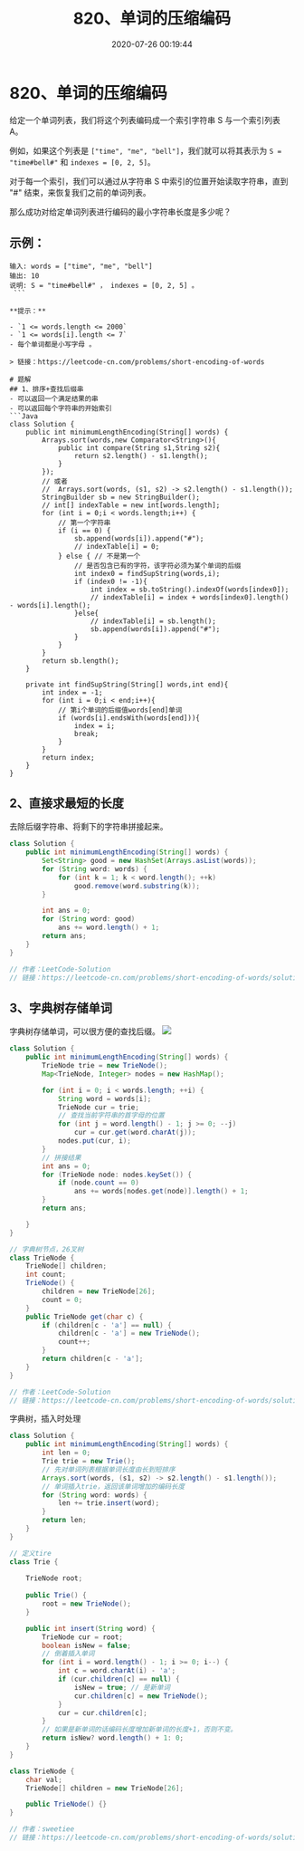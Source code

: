﻿---
title: 820、单词的压缩编码
categories:
- leetcode
tags:
  - null
date: 2020-07-26 00:19:44
---

# 820、单词的压缩编码
给定一个单词列表，我们将这个列表编码成一个索引字符串 S 与一个索引列表 A。

例如，如果这个列表是 `["time", "me", "bell"]`，我们就可以将其表示为 `S = "time#bell#"` 和 `indexes = [0, 2, 5]`。

对于每一个索引，我们可以通过从字符串 S 中索引的位置开始读取字符串，直到 "#" 结束，来恢复我们之前的单词列表。

那么成功对给定单词列表进行编码的最小字符串长度是多少呢？

## 示例：
```
输入: words = ["time", "me", "bell"]
输出: 10
说明: S = "time#bell#" ， indexes = [0, 2, 5] 。
 ```

**提示：**

- `1 <= words.length <= 2000`
- `1 <= words[i].length <= 7`
- 每个单词都是小写字母 。

> 链接：https://leetcode-cn.com/problems/short-encoding-of-words

# 题解
## 1、排序+查找后缀串
- 可以返回一个满足结果的串
- 可以返回每个字符串的开始索引
```Java
class Solution {
    public int minimumLengthEncoding(String[] words) {
        Arrays.sort(words,new Comparator<String>(){
            public int compare(String s1,String s2){
                return s2.length() - s1.length();
            }
        });
        // 或者
        //  Arrays.sort(words, (s1, s2) -> s2.length() - s1.length());
        StringBuilder sb = new StringBuilder();
        // int[] indexTable = new int[words.length];
        for (int i = 0;i < words.length;i++) {
            // 第一个字符串
            if (i == 0) {
                sb.append(words[i]).append("#");
                // indexTable[i] = 0;
            } else { // 不是第一个
                // 是否包含已有的字符，该字符必须为某个单词的后缀
                int index0 = findSupString(words,i);
                if (index0 != -1){
                    int index = sb.toString().indexOf(words[index0]);
                    // indexTable[i] = index + words[index0].length() - words[i].length();
                }else{
                    // indexTable[i] = sb.length();
                    sb.append(words[i]).append("#");
                }
            }
        }
        return sb.length();
    }

    private int findSupString(String[] words,int end){
        int index = -1;
        for (int i = 0;i < end;i++){
            // 第i个单词的后缀值words[end]单词
            if (words[i].endsWith(words[end])){
                index = i;
                break;
            }
        }
        return index;
    }
}
```
## 2、直接求最短的长度
去除后缀字符串、将剩下的字符串拼接起来。
```Java
class Solution {
    public int minimumLengthEncoding(String[] words) {
        Set<String> good = new HashSet(Arrays.asList(words));
        for (String word: words) {
            for (int k = 1; k < word.length(); ++k)
                good.remove(word.substring(k));
        }

        int ans = 0;
        for (String word: good)
            ans += word.length() + 1;
        return ans;
    }
}

// 作者：LeetCode-Solution
// 链接：https://leetcode-cn.com/problems/short-encoding-of-words/solution/dan-ci-de-ya-suo-bian-ma-by-leetcode-solution/
```
## 3、字典树存储单词
字典树存储单词，可以很方便的查找后缀。
![](../../images/820_solution_dicTree.jpg)

```java
class Solution {
    public int minimumLengthEncoding(String[] words) {
        TrieNode trie = new TrieNode();
        Map<TrieNode, Integer> nodes = new HashMap();

        for (int i = 0; i < words.length; ++i) {
            String word = words[i];
            TrieNode cur = trie;
            // 查找当前字符串的首字母的位置
            for (int j = word.length() - 1; j >= 0; --j)
                cur = cur.get(word.charAt(j));
            nodes.put(cur, i);
        }
        // 拼接结果
        int ans = 0;
        for (TrieNode node: nodes.keySet()) {
            if (node.count == 0)
                ans += words[nodes.get(node)].length() + 1;
        }
        return ans;

    }
}

// 字典树节点，26叉树
class TrieNode {
    TrieNode[] children;
    int count;
    TrieNode() {
        children = new TrieNode[26];
        count = 0;
    }
    public TrieNode get(char c) {
        if (children[c - 'a'] == null) {
            children[c - 'a'] = new TrieNode();
            count++;
        }
        return children[c - 'a'];
    }
}

// 作者：LeetCode-Solution
// 链接：https://leetcode-cn.com/problems/short-encoding-of-words/solution/dan-ci-de-ya-suo-bian-ma-by-leetcode-solution/

```
字典树，插入时处理
```java
class Solution {
    public int minimumLengthEncoding(String[] words) {
        int len = 0;
        Trie trie = new Trie();
        // 先对单词列表根据单词长度由长到短排序
        Arrays.sort(words, (s1, s2) -> s2.length() - s1.length());
        // 单词插入trie，返回该单词增加的编码长度
        for (String word: words) {
            len += trie.insert(word);
        }
        return len;
    }
}

// 定义tire
class Trie {
    
    TrieNode root;
    
    public Trie() {
        root = new TrieNode();
    }

    public int insert(String word) {
        TrieNode cur = root;
        boolean isNew = false;
        // 倒着插入单词
        for (int i = word.length() - 1; i >= 0; i--) {
            int c = word.charAt(i) - 'a';
            if (cur.children[c] == null) {
                isNew = true; // 是新单词
                cur.children[c] = new TrieNode();
            }
            cur = cur.children[c];
        }
        // 如果是新单词的话编码长度增加新单词的长度+1，否则不变。
        return isNew? word.length() + 1: 0;
    }
}

class TrieNode {
    char val;
    TrieNode[] children = new TrieNode[26];

    public TrieNode() {}
}

// 作者：sweetiee
// 链接：https://leetcode-cn.com/problems/short-encoding-of-words/solution/99-java-trie-tu-xie-gong-lue-bao-jiao-bao-hui-by-s/
```